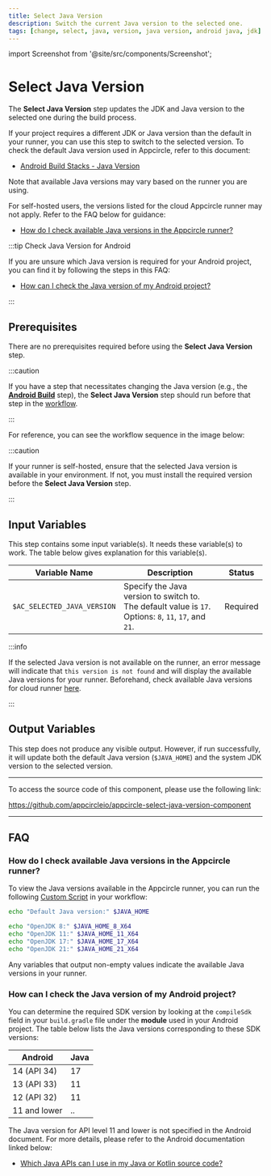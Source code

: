 ```yaml
---
title: Select Java Version
description: Switch the current Java version to the selected one.
tags: [change, select, java, version, java version, android java, jdk]
---
```


import Screenshot from '@site/src/components/Screenshot';

# Select Java Version

The **Select Java Version** step updates the JDK and Java version to the selected one during the build process.

If your project requires a different JDK or Java version than the default in your runner, you can use this step to switch to the selected version. To check the default Java version used in Appcircle, refer to this document:

- [Android Build Stacks - Java Version](/infrastructure/android-build-infrastructure#java-version)

Note that available Java versions may vary based on the runner you are using.

For self-hosted users, the versions listed for the cloud Appcircle runner may not apply. Refer to the FAQ below for guidance:

- [How do I check available Java versions in the Appcircle runner?](#how-do-i-check-available-java-versions-in-the-appcircle-runner)

:::tip Check Java Version for Android

If you are unsure which Java version is required for your Android project, you can find it by following the steps in this FAQ:

- [How can I check the Java version of my Android project?](#how-can-i-check-the-java-version-of-my-android-project)

:::


## Prerequisites

There are no prerequisites required before using the **Select Java Version** step.

:::caution

If you have a step that necessitates changing the Java version (e.g., the [**Android Build**](/workflows/android-specific-workflow-steps/android-build) step), the **Select Java Version** step should run before that step in the [workflow](/workflows).

:::

For reference, you can see the workflow sequence in the image below:

<Screenshot url='https://cdn.appcircle.io/docs/assets/common-workflow-components-select-java-version-1.0.png' />

:::caution

If your runner is self-hosted, ensure that the selected Java version is available in your environment. If not, you must install the required version before the **Select Java Version** step.

:::


## Input Variables

This step contains some input variable(s). It needs these variable(s) to work. The table below gives explanation for this variable(s).

<Screenshot url='https://cdn.appcircle.io/docs/assets/common-workflow-components-select-java-version-2.0.png' />


| Variable Name               | Description                                                                                                 | Status   |
| --------------------------- | ----------------------------------------------------------------------------------------------------------- | -------- |
| `$AC_SELECTED_JAVA_VERSION` | Specify the Java version to switch to. The default value is `17`. Options: `8`, `11`, `17`, and `21`. | Required |

:::info

If the selected Java version is not available on the runner, an error message will indicate that `this version is not found` and will display the available Java versions for your runner. Beforehand, check available Java versions for cloud runner [here](/infrastructure/android-build-infrastructure#java-version).

:::

## Output Variables

This step does not produce any visible output. However, if run successfully, it will update both the default Java version (`$JAVA_HOME`) and the system JDK version to the selected version.

---

To access the source code of this component, please use the following link:

https://github.com/appcircleio/appcircle-select-java-version-component

---

## FAQ

### How do I check available Java versions in the Appcircle runner?

To view the Java versions available in the Appcircle runner, you can run the following [Custom Script](/workflows/common-workflow-steps/custom-script) in your workflow:

```bash
echo "Default Java version:" $JAVA_HOME

echo "OpenJDK 8:" $JAVA_HOME_8_X64
echo "OpenJDK 11:" $JAVA_HOME_11_X64
echo "OpenJDK 17:" $JAVA_HOME_17_X64
echo "OpenJDK 21:" $JAVA_HOME_21_X64
```

Any variables that output non-empty values indicate the available Java versions in your runner.

### How can I check the Java version of my Android project?

You can determine the required SDK version by looking at the `compileSdk` field in your `build.gradle` file under the **module** used in your Android project. The table below lists the Java versions corresponding to these SDK versions:

| Android       | Java     |
| ------------- | -------- |
| 14 (API 34)   | 17       |
| 13 (API 33)   | 11       |
| 12 (API 32)   | 11       |
| 11 and lower  | ..       |


The Java version for API level 11 and lower is not specified in the Android document. For more details, please refer to the Android documentation linked below:

- [Which Java APIs can I use in my Java or Kotlin source code?](https://developer.android.com/build/jdks#compileSdk)
